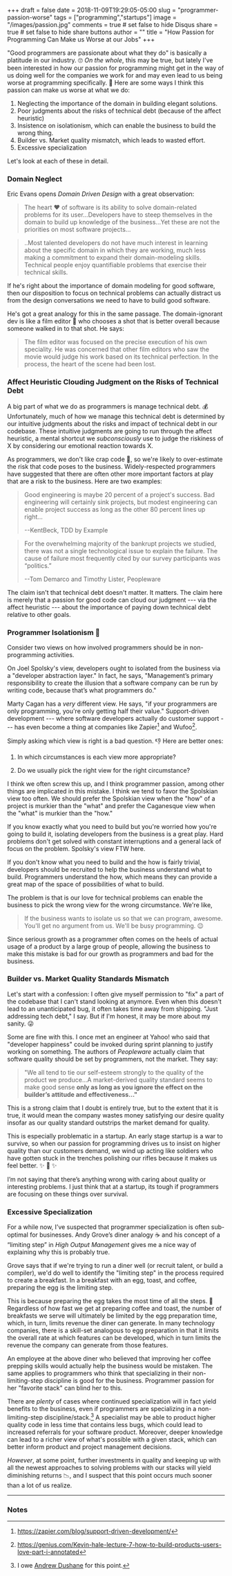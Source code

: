 +++
draft = false
date = 2018-11-09T19:29:05-05:00
slug = "programmer-passion-worse"
tags = ["programming","startups"]
image = "/images/passion.jpg"
comments = true	# set false to hide Disqus
share = true	# set false to hide share buttons
author = ""
title = "How Passion for Programming Can Make us Worse at our Jobs"
+++

"Good programmers are passionate about what they do" is basically a platitude in our industry. 🙄 _On the whole_, this may be true, but lately I've been interested in how our passion for programming might get in the way of us doing well for the companies we work for and may even lead to us being worse at programming specifically. 🤔 Here are some ways I think this passion can make us worse at what we do:

1. Neglecting the importance of the domain in building elegant solutions.
1. Poor judgments about the risks of technical debt (because of the affect heuristic)
1. Insistence on isolationism, which can enable the business to build the wrong thing.
1. Builder vs. Market quality mismatch, which leads to wasted effort.
1. Excessive specialization

Let's look at each of these in detail.

### Domain Neglect

Eric Evans opens _Domain Driven Design_ with a great observation:

>The heart ❤️ of software is its ability to solve domain-related problems for its user...Developers have to steep themselves in the domain to build up knowledge of the business...Yet these are not the priorities on most software projects...

>..Most talented developers do not have much interest in learning about the specific domain in which they are working, much less making a commitment to expand their domain-modeling skills. Technical people enjoy quantifiable problems that exercise their technical skills.

If he's right about the importance of domain modeling for good software, then our disposition to focus on technical problems can actually distract us from the design conversations we need to have to build good software.

He's got a great analogy for this in the same passage. The domain-ignorant dev is like a film editor 🎥 who chooses a shot that is better overall because someone walked in to that shot. He says:

>The film editor was focused on the precise execution of his own speciality. He was concerned that other film editors who saw the movie would judge his work based on its technical perfection. In the process, the heart of the scene had been lost.

### Affect Heuristic Clouding Judgment on the Risks of Technical Debt

A big part of what we do as programmers is manage technical debt. 💰 Unfortunately, much of how we manage this technical debt is determined by our intuitive judgments about the risks and impact of technical debt in our codebase. These intuitive judgments are going to run through the affect heuristic, a mental shortcut we _subconsciously_ use to judge the riskiness of X by considering our emotional reaction towards X.

As programmers, we don't like crap code 🤬, so we're likely to over-estimate the risk that code poses to the business. Widely-respected programmers have suggested that there are often other more important factors at play that are a risk to the business. Here are two examples:

>Good engineering is maybe 20 percent of a project's success. Bad engineering will certainly sink projects, but modest engineering can enable project success as long as the other 80 percent lines up right...
>
>--KentBeck, TDD by Example

>For the overwhelming majority of the bankrupt projects we studied, there was not a single technological issue to explain the failure. The cause of failure most frequently cited by our survey participants was “politics.”
>
>--Tom Demarco and Timothy Lister, Peopleware

The claim isn't that technical debt doesn't matter. It matters. The claim here is merely that a passion for good code can cloud our judgment --- via the affect heuristic --- about the importance of paying down technical debt relative to other goals.

### Programmer Isolationism 🙉

Consider two views on how involved programmers should be in non-programming activities. 

On Joel Spolsky's view, developers ought to isolated from the business via a "developer abstraction layer." In fact, he says, "Management’s primary responsibility to create the illusion that a software company can be run by writing code, because that’s what programmers do." 

Marty Cagan has a _very_ different view. He says, "if your programmers are only programming, you're only getting half their value." Support-driven development --- where software developers actually do customer support --- has even become a thing at companies like Zapier[^1] and Wufoo[^2].

Simply asking which view is right is a bad question. 👎 Here are better ones: 

1. In which circumstances is each view more appropriate?

1. Do we usually pick the right view for the right circumstance?

I think we often screw this up, and I think programmer passion, among other things are implicated in this mistake. I think we tend to favor the Spolskian view too often. We should prefer the Spolskian view when the "how" of a project is murkier than the "what" and prefer the Caganesque view when the "what" is murkier than the "how."

If you know exactly what you need to build but you're worried how you're going to build it, isolating developers from the business is a great play. Hard problems don't get solved with constant interruptions and a general lack of focus on the problem. Spolsky's view FTW here.

If you don't know what you need to build and the how is fairly trivial, developers should be recruited to help the business understand what to build. Programmers understand the how, which means they can provide a great map of the space of possibilities of what to build.

The problem is that is our love for technical problems can enable the business to pick the wrong view for the wrong circumstance. We're like, 

>If the business wants to isolate us so that we can program, awesome. You'll get no argument from us. We'll be busy programming. 😉

Since serious growth as a programmer often comes on the heels of actual usage of a product by a large group of people, allowing the business to make this mistake is bad for our growth as programmers and bad for the business.

### Builder vs. Market Quality Standards Mismatch

Let's start with a confession: I often give myself permission to "fix" a part of the codebase that I can't stand looking at anymore. Even when this doesn't lead to an unanticipated bug, it often takes time away from shipping. "Just addressing tech debt," I say. But if I'm honest, it may be more about my sanity. 😜

Some are fine with this. I once met an engineer at Yahoo! who said that "developer happiness" could be invoked during sprint planning to justify working on something. The authors of _Peopleware_ actually claim that software quality should be set by programmers, not the market. They say:

>"We all tend to tie our self-esteem strongly to the quality of the product we produce…A market-derived quality standard seems to make good sense **only as long as you ignore the effect on the builder’s attitude and effectiveness…"**

This is a strong claim that I doubt is entirely true, but to the extent that it is true, it would mean the company wastes money satisfying our desire quality insofar as our quality standard outstrips the market demand for quality.

This is especially problematic in a startup. An early stage startup is a war to survive, so when our passion for programming drives us to insist on higher quality than our customers demand, we wind up acting like soldiers who have gotten stuck in the trenches polishing our rifles because it makes us feel better. ✨ 🔫 ✨

I’m not saying that there’s anything wrong with caring about quality or interesting problems. I just think that at a startup, its tough if programmers are focusing on these things over survival.

### Excessive Specialization

For a while now, I’ve suspected that programmer specialization is often sub-optimal for businesses. Andy Grove’s diner analogy ☕️ and his concept of a “limiting step” in _High Output Management_ gives me a nice way of explaining why this is probably true.

Grove says that if we're trying to run a diner well (or recruit talent, or build a compiler), we'd do well to identify the "limiting step" in the process required to create a breakfast. In a breakfast with an egg, toast, and coffee, preparing the egg is the limiting step.

This is because preparing the egg takes the most time of all the steps. 🍳 Regardless of how fast we get at preparing coffee and toast, the number of breakfasts we serve will ultimately be limited by the egg preparation time, which, in turn, limits revenue the diner can generate. In many technology companies, there is a skill-set analogous to egg preparation in that it limits the overall rate at which features can be developed, which in turn limits the revenue the company can generate from those features. 

An employee at the above diner who believed that improving her coffee prepping skills would actually help the business would be mistaken. The same applies to programmers who think that specializing in their non-limiting-step discipline is good for the business. Programmer passion for her "favorite stack" can blind her to this.

There are _plenty_ of cases where continued specialization will in fact yield benefits to the business, even if programmers are specializing in a non-limiting-step discipline/stack.[^3] A specialist may be able to product higher quality code in less time that contains less bugs, which could lead to increased referrals for your software product. Moreover, deeper knowledge can lead to a richer view of what's possible with a given stack, which can better inform product and project management decisions.

_However_, at some point, further investments in quality and keeping up with all the newest approaches to solving problems with our stacks will yield diminishing returns 📉, and I suspect that this point occurs much sooner than a lot of us realize.

---

### Notes

[^1]: https://zapier.com/blog/support-driven-development/

[^2]: https://genius.com/Kevin-hale-lecture-7-how-to-build-products-users-love-part-i-annotated

[^3]: I owe [Andrew Dushane](https://twitter.com/andrewdushane?lang=en) for this point.
